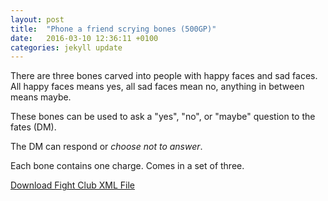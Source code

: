 ```yaml
---
layout: post
title:  "Phone a friend scrying bones (500GP)"
date:   2016-03-10 12:36:11 +0100
categories: jekyll update
---
```


There are three bones carved into people with happy faces and sad faces. All happy faces means yes, all sad faces mean no, anything in between means maybe.

These bones can be used to ask a "yes", "no", or "maybe" question to the fates (DM).

The DM can respond or _choose not to answer_.

Each bone contains one charge. Comes in a set of three.

<a href="{{site.url}}/for-the-players/items/phone-a-friend-scrying-bones.xml">Download Fight Club XML File</a>